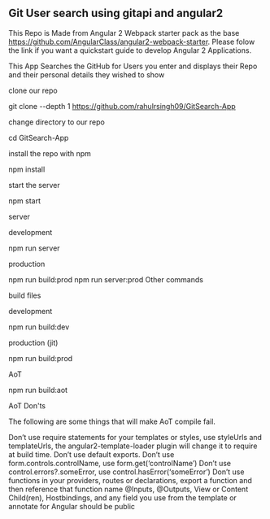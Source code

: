 <h2>Git User search using gitapi and angular2</h2>

This Repo is Made from Angular 2 Webpack starter pack as the base https://github.com/AngularClass/angular2-webpack-starter.
Please folow the link if you want a quickstart guide to develop Angular 2 Applications.

This App Searches the GitHub for Users you enter and displays their Repo and their personal details they wished to show

clone our repo

git clone --depth 1 https://github.com/rahulrsingh09/GitSearch-App

change directory to our repo

cd GitSearch-App

install the repo with npm

npm install

start the server

npm start

server

development

npm run server

production

npm run build:prod npm run server:prod Other commands

build files

development

npm run build:dev

production (jit)

npm run build:prod

AoT

npm run build:aot

AoT Don'ts

The following are some things that will make AoT compile fail.

Don’t use require statements for your templates or styles, use styleUrls and templateUrls, the angular2-template-loader plugin will change it to require at build time. Don’t use default exports. Don’t use form.controls.controlName, use form.get(‘controlName’) Don’t use control.errors?.someError, use control.hasError(‘someError’) Don’t use functions in your providers, routes or declarations, export a function and then reference that function name @Inputs, @Outputs, View or Content Child(ren), Hostbindings, and any field you use from the template or annotate for Angular should be public


